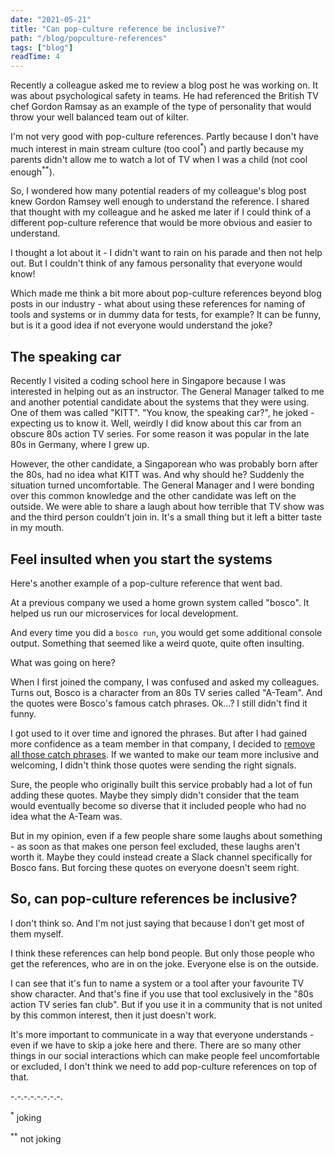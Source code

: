 ```yaml
---
date: "2021-05-21"
title: "Can pop-culture reference be inclusive?"
path: "/blog/popculture-references"
tags: ["blog"] 
readTime: 4
---
```


Recently a colleague asked me to review a blog post he was working on.
It was about psychological safety in teams.
He had referenced the British TV chef Gordon Ramsay as an example of the type of personality that would throw your well balanced team out of kilter.

I'm not very good with pop-culture references.
Partly because I don't have much interest in main stream culture (too cool<sup>*</sup>) and partly because my parents didn't allow me to watch a lot of TV when I was a child (not cool enough<sup>**</sup>).

So, I wondered how many potential readers of my colleague's blog post knew Gordon Ramsey well enough to understand the reference.
I shared that thought with my colleague and he asked me later if I could think of a different pop-culture reference that would be more obvious and easier to understand.

I thought a lot about it - I didn't want to rain on his parade and then not help out.
But I couldn't think of any famous personality that everyone would know!

Which made me think a bit more about pop-culture references beyond blog posts in our industry - what about using these references for naming of tools and systems or in dummy data for tests, for example?
It can be funny, but is it a good idea if not everyone would understand the joke?


## The speaking car

Recently I visited a coding school here in Singapore because I was interested in helping out as an instructor.
The General Manager talked to me and another potential candidate about the systems that they were using.
One of them was called "KITT".
"You know, the speaking car?", he joked - expecting us to know it.
Well, weirdly I did know about this car from an obscure 80s action TV series.
For some reason it was popular in the late 80s in Germany, where I grew up.

However, the other candidate, a Singaporean who was probably born after the 80s, had no idea what KITT was.
And why should he?
Suddenly the situation turned uncomfortable.
The General Manager and I were bonding over this common knowledge and the other candidate was left on the outside.
We were able to share a laugh about how terrible that TV show was and the third person couldn't join in.
It's a small thing but it left a bitter taste in my mouth.


## Feel insulted when you start the systems

Here's another example of a pop-culture reference that went bad.

At a previous company we used a home grown system called "bosco".
It helped us run our microservices for local development.

And every time you did a `bosco run`, you would get some additional console output.
Something that seemed like a weird quote, quite often insulting.

What was going on here?

When I first joined the company, I was confused and asked my colleagues.
Turns out, Bosco is a character from an 80s TV series called "A-Team".
And the quotes were Bosco's famous catch phrases.
Ok...? I still didn't find it funny.

I got used to it over time and ignored the phrases.
But after I had gained more confidence as a team member in that company, I decided to [remove all those catch phrases](https://github.com/tes/bosco/commit/bee64ecc61b5258b4e5172cc6cfc53d1095dc10e).
If we wanted to make our team more inclusive and welcoming, I didn't think those quotes were sending the right signals.

Sure, the people who originally built this service probably had a lot of fun adding these quotes.
Maybe they simply didn't consider that the team would eventually become so diverse that it included people who had no idea what the A-Team was.

But in my opinion, even if a few people share some laughs about something - as soon as that makes one person feel excluded, these laughs aren't worth it.
Maybe they could instead create a Slack channel specifically for Bosco fans.
But forcing these quotes on everyone doesn't seem right.


## So, can pop-culture references be inclusive?

I don't think so.
And I'm not just saying that because I don't get most of them myself.

I think these references can help bond people.
But only those people who get the references, who are in on the joke.
Everyone else is on the outside.

I can see that it's fun to name a system or a tool after your favourite TV show character.
And that's fine if you use that tool exclusively in the "80s action TV series fan club".
But if you use it in a community that is not united by this common interest, then it just doesn't work.

It's more important to communicate in a way that everyone understands - even if we have to skip a joke here and there.
There are so many other things in our social interactions which can make people feel uncomfortable or excluded, I don't think we need to add pop-culture references on top of that.


-.-.-.-.-.-.-.-.

<sup>*</sup> joking

<sup>**</sup> not joking
